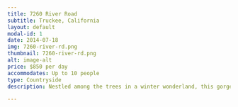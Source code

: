 ```yaml
---
title: 7260 River Road
subtitle: Truckee, California
layout: default
modal-id: 1
date: 2014-07-18
img: 7260-river-rd.png
thumbnail: 7260-river-rd.png
alt: image-alt
price: $850 per day
accommodates: Up to 10 people
type: Countryside
description: Nestled among the trees in a winter wonderland, this gorgeous lakeside cabin boasts 5 bedrooms with ensuites, a large gourmet kitchen and heated floors throughout the home. Trust us—this property will make you want to stay longer!

---
```

